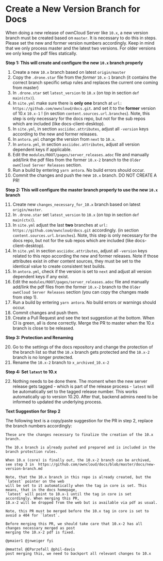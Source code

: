 # Create a New Version Branch for Docs

When doing a new release of ownCloud Server like `10.x`, a new version branch must be created based on `master`. It is necessary to do this in steps. Please set the new and former version numbers accordingly. Keep in mind that we only process master and the latest two versions. For older versions we only keep the pdf files statically.

**Step 1: This will create and configure the new `10.x` branch properly**

1.  Create a new `10.x` branch based on latest `origin/master`
2.  Copy the `.drone.star` file from the _former_ `10.x-1` branch
    (it contains the correct branch specific setup rules and replaces the current one coming from master)
3.  In `.drone.star` set `latest_version` to `10.x` (on top in section `def main(ctx)`).
4.  In `site.yml` make sure there is **only one** branch at `url: https://github.com/owncloud/docs.git`.
    and set it to the **former** version of 10.x `10.x-1` ! (in section `content.sources.url.branches`). Note, this step is only necessary for the docs repo, but not for the sub repos which are included (like docs-client-desktop).
5.  In `site.yml`, in section `asciidoc.attributes`, adjust all `-version` keys according to the new and former releases.
6.  In `antora.yml` change the version from `next` to `10.x`.
7.  In `antora.yml`, in section `asciidoc.attributes`, adjust all version dependent keys if applicable.
8.  Edit the `modules/ROOT/pages/server_releases.adoc` file and manually add/link the pdf files from the former `10.x-2` branch to the `Older ownCloud Server Releases` section.
9.  Run a build by entering `yarn antora`. No build errors should occur.
10. Commit the changes and push the new `10.x` branch. DO NOT CREATE A PR!

**Step 2: This will configure the master branch properly to use the new `10.x` branch**

11.  Create new `changes_necessary_for_10.x` branch based on latest `origin/master`.
12.  In `.drone.star` set `latest_version` to `10.x` (on top in section `def main(ctx)`).
13. In `site.yml` adjust the last **two** branches at `url: https://github.com/owncloud/docs.git` accordingly.
   (in section `content.sources.url.branches`). Note, this step is only necessary for the docs repo, but not for the sub repos which are included (like docs-client-desktop).
14. In `site.yml` in section `asciidoc.attributes`, adjust all `-version` keys related to this repo according the new and former releases. Note if those attributes exist in other content sources, they must be set to the identical value to create consistent test builds.
15. In `antora.yml`, check if the version is set to `next` and adjust all version dependent keys if any exist.
16. Edit the `modules/ROOT/pages/server_releases.adoc` file and manually add/link the pdf files from the former `10.x-2` branch to the `Older ownCloud Server Releases` section (you can copy the changes made from step 1).
17. Run a build by entering `yarn antora`. No build errors or warnings should occur.
18. Commit changes and push them.
19. Create a Pull Request and see the text suggestion at the bottom. When CI is green, all is done correctly. Merge the PR to master when the 10.x branch is close to be released.

**Step 3: Protection and Renaming**

20. Go to the settings of the docs repository and change the protection of the branch list so that
    the `10.x` branch gets protected and the `10.x-2` branch is no longer protected.
21. Rename the `10.x-2` branch to `x_archived_10.x-2`

**Step 4: Set `latest` to 10.x**

22. Nothing needs to be done there. The moment when the new server release gets tagged - which is part of the release process - `latest` will be automatically set to the tagged release number. This works automatically up to version 10.20. After that, backend admins need to be informed to updated the underlying process.

**Text Suggestion for Step 2**

The following text is a copy/paste suggestion for the PR in step 2, replace the branch numbers accordingly:
```
These are the changes necessary to finalize the creation of the 10.x branch.

The 10.x branch is already pushed and prepared and is included in the branch protection rules.

When 10.x (core) is finally out, the 10.x-2 branch can be archived,
see step 3 in  https://github.com/owncloud/docs/blob/master/docs/new-version-branch.md

Note, that the 10.x branch in this repo is already created, but the `latest` pointer on the web
will be set to it automatically when the tag in core is set. This means, that in the docs homepage,
`latest` will point to 10.x-1 until the tag in core is set accordingly. When merging this PR,
10.x-2 will be dropped from the web but is available via pdf as usual.

Note, this PR must be merged before the 10.x tag in core is set to avoid a 404 for `latest`.

Before merging this PR, we should take care that 10.x-2 has all changes necessary merged as post
merging the 10.x-2 pdf is fixed.

@pmaier1 @jnweiger fyi

@mmattel @EParzefall @phil-davis
post merging this, we need to backport all relevant changes to 10.x
```
